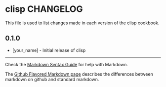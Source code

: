 clisp CHANGELOG
===============

This file is used to list changes made in each version of the clisp cookbook.

0.1.0
-----
- [your_name] - Initial release of clisp

- - -
Check the [Markdown Syntax Guide](http://daringfireball.net/projects/markdown/syntax) for help with Markdown.

The [Github Flavored Markdown page](http://github.github.com/github-flavored-markdown/) describes the differences between markdown on github and standard markdown.

